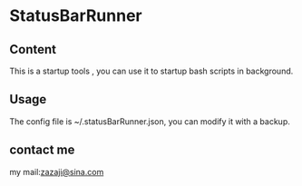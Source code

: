 # StatusBarRunner

## Content

This is a startup tools , you can use it to startup bash scripts in background. 


## Usage

The config file is ~/.statusBarRunner.json, you can modify it with a backup.


## contact me

my mail:zazaji@sina.com